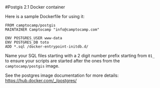 #Postgis 2.1 Docker container

Here is a sample Dockerfile for using it:
```
FROM camptocamp/postgis
MAINTAINER Camptocamp "info@camptocamp.com"

ENV POSTGRES_USER www-data
ENV POSTGRES_DB toto
ADD *.sql /docker-entrypoint-initdb.d/
```
Name your SQL files starting with a 2 digit number prefix starting from `01_`
to ensure your scripts are started after the ones from the
`camptocamp/postgis` image.

See the postgres image documentation for more details:
https://hub.docker.com/_/postgres/

